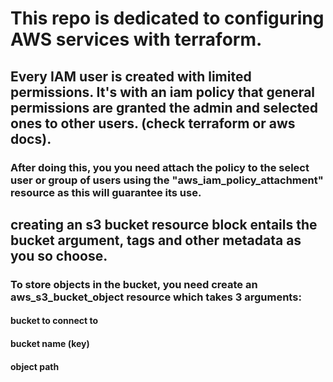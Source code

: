 # This repo is dedicated to configuring AWS services with terraform.

## Every IAM user is created with limited permissions. It's with an iam policy that general permissions are granted the admin and selected ones to other users. (check terraform or aws docs).

### After doing this, you you need attach the policy to the select user or group of users using the "aws_iam_policy_attachment" resource as this will guarantee its use.

## creating an s3 bucket resource block entails the bucket argument, tags and other metadata as you so choose.
### To store objects in the bucket, you need create an aws_s3_bucket_object resource which takes 3 arguments:
####    bucket to connect to
####    bucket name (key)
####    object path